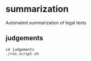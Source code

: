 # summarization
Automated summarization of legal texts

## judgements

```
cd judgements
./run_script.sh
```
